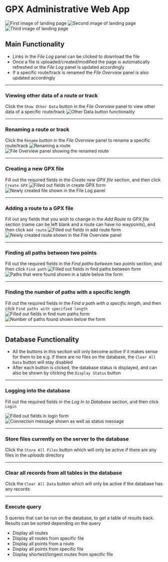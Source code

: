# GPX Administrative Web App

![First image of landing page](./images/landing1.png)
![Second image of landing page](./images/landing2.png)
![Third image of landing page](./images/landing3.png)

## Main Functionality

- Links in the _File Log_ panel can be clicked to download the file
- Once a file is uploaded/created/modified the page is automatically refreshed or the _File Log_ panel is updated accordingly
- If a specific route/track is renamed the _File Overview_ panel is also updated accordingly

---

### Viewing other data of a route or track

Click the `Show Other Data` button in the _File Overview_ panel to view other data of a specific route/track
![Other Data button functionality](./images/otherdata.png)

---

### Renaming a route or track

Click the `Rename` button in the _File Overview_ panel to rename a specific route/track
![Renaming a route](./images/rename1.png)
![File Overview panel showing the renamed route](./images/rename2.png)

---

### Creating a new GPX file

Fill out the required fields in the _Create new GPX file_ section, and then click `Create GPX`
![Filled out fields in create GPX form](./images/create1.png)
![Newly created file shown in the File Log panel](./images/create2.png)

---

### Adding a route to a GPX file

Fill out any fields that you wish to change in the _Add Route to GPX file_ section (name can be left blank and a route can have no waypoints), and then click `Add route`
![Filled out fields in add route form](./images/addroute1.png)
![Newly created route shown in the File Overview panel](./images/addroute2.png)

---

### Finding all paths between two points

Fill out the required fields in the _Find paths between two points_ section, and then click `Find path`
![Filled out fields in find paths between form](./images/findpath1.png)
![Paths that were found shown in a table below the form](./images/findpath2.png)

---

### Finding the number of paths with a specific length

Fill out the required fields in the _Find a path with a specific length_, and then click `Find paths with specified length`
![Filled out fields in find num paths form](./images/findnumpath1.png)
![Number of paths found shown below the form](./images/findnumpath2.png)

---

## Database Functionality

- All the buttons in this section will only become active if it makes sense for them to be e.g. if there are no files on the database, the `Clear All Data` button will stay disabled
- After each button is clicked, the database status is displayed, and can also be shown by clicking the `Display Status` button

---

### Logging into the database

Fill out the required fields in the _Log In to Database_ section, and then click `Login`

![Filled out fields in login form](./images/login1.png)
![Connection message shown as well as status message](./images/login2.png)

---

### Store files currently on the server to the database

Click the `Store All Files` button which will only be active if there are any files in the _uploads_ directory

---

### Clear all records from all tables in the database

Click the `Clear All Data` button which will only be active if the database has any records

---

### Execute query

5 queries that can be run on the database, to get a table of results back. Results can be sorted depending on the query

- Display all routes
- Display all routes from specific file
- Display all points from a route
- Display all points from specific file
- Display shortest/longest routes from specific file
